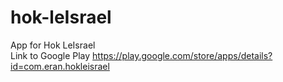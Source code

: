 # hok-leIsrael
App for Hok LeIsrael <br/>
Link to Google Play  https://play.google.com/store/apps/details?id=com.eran.hokleisrael
